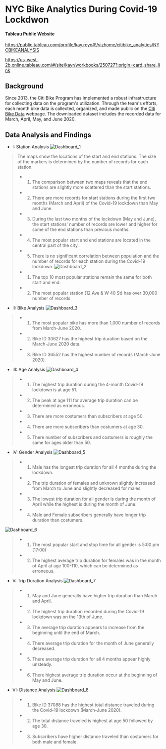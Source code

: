 # NYC Bike Analytics During Covid-19 Lockdwon

#### Tableau Public Website

https://public.tableau.com/profile/kay.royo#!/vizhome/citibike_analytics/NYCBIKEANALYSIS

https://us-west-2b.online.tableau.com/#/site/kayr/workbooks/250727?:origin=card_share_link

## Background
Since 2013, the Citi Bike Program has implemented a robust infrastructure for collecting data on the program's utilization. Through the team's efforts, each month bike data is collected, organized, and made public on the [Citi Bike Data](https://www.citibikenyc.com/system-data) webpage. The downloaded dataset includes the recorded data for March, April, May, and June 2020.

## Data Analysis and Findings
* I: Station Analysis
![Dashboard_1](Figures/Dashboards/STATIONS_ANALYSIS_I.png)
>   The maps show the locations of the start and end stations. The size of the markers is determined by the number of records for each station. 
>   * 1. The comparison between two maps reveals that the end stations are slightly more scattered than the start stations.
>   * 2. There are more records for start stations during the first two months (March and April) of the Covid-19 lockdown than May and June.
>   * 3. During the last two months of the lockdown (May and June), the start stations' number of records are lower and higher for some of the end stations than previous months. 
>   * 4. The most popular start and end stations are located in the central part of the city. 
>   * 5. There is no significant correlation between population and the number of records for each station during the Covid-19 lockdown. 
![Dashboard_2](Figures/Dashboards/STATIONSANALYSISII.png)
>   * 1. The top 10 most popular stations remain the same for both start and end. 
>   * 2. The most popular station (12 Ave & W 40 St)  has over 30,000 number of records

* II: Bike Analysis
![Dashboard_3](Figures/Dashboards/BIKEANALYSIS.png)
>   * 1. The most popular bike has more than 1,000 number of records from March-June 2020. 
>   * 2. Bike ID 30627 has the highest trip duration based on the March-June 2020 data. 
>   * 3. Bike ID 36552 has the highest number of records (March-June 2020). 

* III: Age Analysis
![Dashboard_4](Figures/Dashboards/AGE_ANALYSIS.png)
>   * 1. The highest trip duration during the 4-month Covid-19 lockdown is at age 51. 
>   * 2. The peak at age 111 for average trip duration can be determined as erroneous. 
>   * 3. There are more costumers than subscribers at age 50. 
>   * 4. There are more subscribers than costumers at age 30. 
>   * 5. There number of subscribers and costumers is roughly the same for ages older than 50. 

* IV: Gender Analysis
![Dashboard_5](Figures/Dashboards/GENDER_ANALYSIS_I.png)
>   * 1. Male has the longest trip duration for all 4 months during the lockdown.  
>   * 2. The trip duration of females and unknown slightly increased from March to June and slightly decreased for males. 
>   * 3. The lowest trip duration for all gender is during the month of April while the highest is during the month of June. 
>   * 4. Male and Female subscribers generally have longer trip duration than costumers. 

![Dashboard_6](Figures/Dashboards/GENDER_ANALYSIS_II.png)
>   * 1. The most popular start and stop time for all gender is 5:00 pm (17:00)
>   * 2. The highest average trip duration for females was in the month of April at age 100-110, which can be determined as erroneous. 

* V: Trip Duration Analysis
![Dashboard_7](Figures/Dashboards/TRIP_DURATION_ANALYSIS.png)
>   * 1. May and June generally have higher trip duration than March and April. 
>   * 2. The highest trip duration recorded during the Covid-19 lockdown was on the 13th of June. 
>   * 3. The average trip duration appears to increase from the beginning until the end of March. 
>   * 4. There average trip duration for the month of June generally decreased. 
>   * 5. There average trip duration for all 4 months appear highly unsteady. 
>   * 6. There highest average trip duration occur at the beginning of May and June. 

* VI: Distance Analysis
![Dashboard_8](Figures/Dashboards/DISTANCE_ANALYSIS.png)
>   * 1. Bike ID 37088 has the highest total distance traveled during the Covid-19 lockdown (March-June 2020). 
>   * 2. The total distance traveled is highest at age 50 followed by age 30. 
>   * 3. Subscribers have higher distance traveled than costumers for both male and female. 



